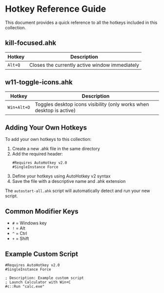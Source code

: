# Hotkey Reference Guide

This document provides a quick reference to all the hotkeys included in this collection.

## kill-focused.ahk
| Hotkey | Description |
|--------|-------------|
| `Alt+Q` | Closes the currently active window immediately |

## w11-toggle-icons.ahk
| Hotkey | Description |
|--------|-------------|
| `Win+Alt+D` | Toggles desktop icons visibility (only works when desktop is active) |

## Adding Your Own Hotkeys

To add your own hotkeys to this collection:

1. Create a new .ahk file in the same directory
2. Add the required header:
   ```autohotkey
   #Requires AutoHotkey v2.0
   #SingleInstance Force
   ```
3. Define your hotkeys using AutoHotkey v2 syntax
4. Save the file with a descriptive name and .ahk extension

The `autostart-all.ahk` script will automatically detect and run your new script.

## Common Modifier Keys

- `#` = Windows key
- `!` = Alt
- `^` = Ctrl
- `+` = Shift

## Example Custom Script

```autohotkey
#Requires AutoHotkey v2.0
#SingleInstance Force

; Description: Example custom script
; Launch Calculator with Win+C
#c::Run "calc.exe"
```
